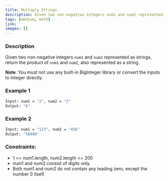 ```yaml
---
title: Multiply Strings
description: Given two non-negative integers num1 and num2 represented as strings, return the product of num1 and num2, also represented as a string.
tags: [medium, math]
link: 
images: []
---
```


### Description

Given two non-negative integers `num1` and `num2` represented as strings, return the product of `num1` and `num2`, also represented as a string.

**Note**: You must not use any built-in BigInteger library or convert the inputs to integer directly.

### Example 1

```bash
Input: num1 = "2", num2 = "3"
Output: "6"
```

### Example 2

```bash
Input: num1 = "123", num2 = "456"
Output: "56088"
```

### Constraints:

- 1 <= num1.length, num2.length <= 200
- num1 and num2 consist of digits only.
- Both num1 and num2 do not contain any leading zero, except the number 0 itself.
